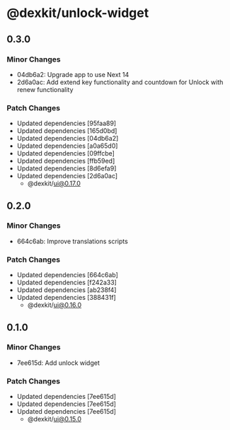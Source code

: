 # @dexkit/unlock-widget

## 0.3.0

### Minor Changes

- 04db6a2: Upgrade app to use Next 14
- 2d6a0ac: Add extend key functionality and countdown for Unlock with renew functionality

### Patch Changes

- Updated dependencies [95faa89]
- Updated dependencies [165d0bd]
- Updated dependencies [04db6a2]
- Updated dependencies [a0a65d0]
- Updated dependencies [09ffcbe]
- Updated dependencies [ffb59ed]
- Updated dependencies [8d6efa9]
- Updated dependencies [2d6a0ac]
  - @dexkit/ui@0.17.0

## 0.2.0

### Minor Changes

- 664c6ab: Improve translations scripts

### Patch Changes

- Updated dependencies [664c6ab]
- Updated dependencies [f242a33]
- Updated dependencies [ab238f4]
- Updated dependencies [388431f]
  - @dexkit/ui@0.16.0

## 0.1.0

### Minor Changes

- 7ee615d: Add unlock widget

### Patch Changes

- Updated dependencies [7ee615d]
- Updated dependencies [7ee615d]
- Updated dependencies [7ee615d]
  - @dexkit/ui@0.15.0
